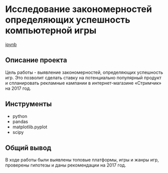 # Исследование закономерностей определяющих успешность компьютерной игры
[ipynb](https://github.com/Irina-TF/Portfolio/blob/main/Project4/Исследование%20закономерностей%20определяющих%20успешность%20компьютерной%20игры.ipynb)

## Описание проекта
Цель работы - выявление закономерностей, определяющих успешность игр. Это позволит сделать ставку на потенциально популярный продукт и спланировать рекламные кампании в интернет-магазине «Стримчик» на 2017 год.

## Инструменты
- python
- pandas
- matplotlib.pyplot
- scipy

## Общий вывод
В ходе работы были выявлены топовые платформы, игры и жанры игр, проверены гипотезы и даны рекомендации на 2017 год.
